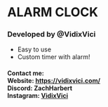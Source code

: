 # ALARM CLOCK
### Developed by @VidixVici 
- Easy to use 
- Custom timer with alarm!
#### Contact me: <br> Website: https://vidixvici.com/ <br> Discord: ZachHarbert <br> Instagram: [VidixVici](https://www.instagram.com/thezacharyharbert/) <br>
